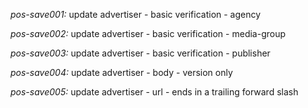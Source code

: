 *pos-save001:* update advertiser - basic verification - agency

*pos-save002:* update advertiser - basic verification - media-group

*pos-save003:* update advertiser - basic verification - publisher

*pos-save004:* update advertiser - body - version only

*pos-save005:* update advertiser - url - ends in a trailing forward slash